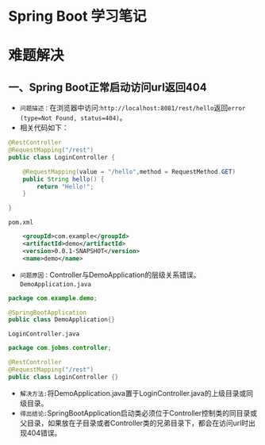 Spring Boot 学习笔记
====

# 难题解决
## 一、Spring Boot正常启动访问url返回404
* `问题描述：`在浏览器中访问:`http://localhost:8081/rest/hello`返回`error (type=Not Found, status=404)`。
* 相关代码如下：
```Java
@RestController
@RequestMapping("/rest")
public class LoginController {

    @RequestMapping(value = "/hello",method = RequestMethod.GET)
    public String hello() {
        return "Hello!";
    }

}
```
`pom.xml`
```xml
    <groupId>com.example</groupId>
    <artifactId>demo</artifactId>
    <version>0.0.1-SNAPSHOT</version>
    <name>demo</name>
```
* `问题原因：`Controller与DemoApplication的层级关系错误。<br>
`DemoApplication.java`
```Java
package com.example.demo;

@SpringBootApplication
public class DemoApplication{}
```
`LoginController.java`
```Java
package com.jobms.controller;

@RestController
@RequestMapping("/rest")
public class LoginController {}
```
* `解决方法:`将DemoApplication.java置于LoginController.java的上级目录或同级目录。
* `得出结论:`SpringBootApplication启动类必须位于Controller控制类的同目录或父目录，如果放在子目录或者Controller类的兄弟目录下，都会在访问url时出现404错误。
